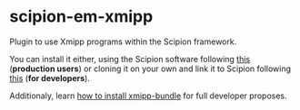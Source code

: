 # scipion-em-xmipp

Plugin to use Xmipp programs within the Scipion framework.

You can install it either, using the Scipion software following 
[this](https://scipion-em.github.io/docs/docs/scipion-modes/install-from-sources.html#step-4-installing-xmipp3-and-other-em-plugins) (**production users**) 
or cloning it on your own and link it to Scipion following 
[this](https://scipion-em.github.io/docs/docs/scipion-modes/install-plugins-command-line.html#devel-mode) (**for developers**). 

Additionaly, learn [how to install xmipp-bundle](https://github.com/I2PC/xmipp/wiki/Xmipp-bundle-installtion) for full developer proposes.
